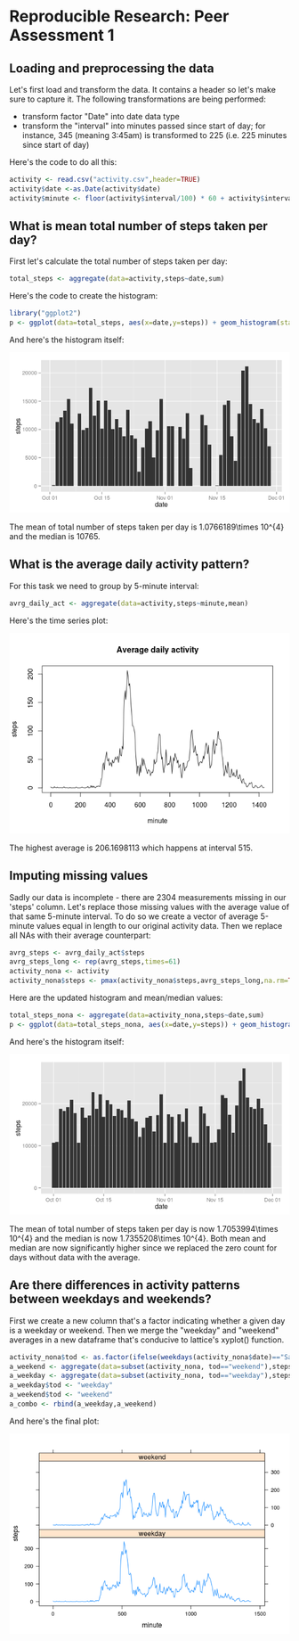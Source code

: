 # Reproducible Research: Peer Assessment 1


## Loading and preprocessing the data

Let's first load and transform the data. It contains a header so let's make sure to capture it. The following transformations are being performed:

- transform factor "Date" into date data type
- transform the "interval" into minutes passed since start of day; for instance, 345 (meaning 3:45am) is transformed to 225 (i.e. 225 minutes since start of day)

Here's the code to do all this:


```r
activity <- read.csv("activity.csv",header=TRUE)
activity$date <-as.Date(activity$date)
activity$minute <- floor(activity$interval/100) * 60 + activity$interval%%100
```

## What is mean total number of steps taken per day?

First let's calculate the total number of steps taken per day:


```r
total_steps <- aggregate(data=activity,steps~date,sum)
```

Here's the code to create the histogram:


```r
library("ggplot2")
p <- ggplot(data=total_steps, aes(x=date,y=steps)) + geom_histogram(stat="identity")
```

And here's the histogram itself:

![](PA1_template_files/figure-html/total_steps_histo-1.png) 

The mean of total number of steps taken per day is 1.0766189\times 10^{4} and the median is 10765.


## What is the average daily activity pattern?

For this task we need to group by 5-minute interval:


```r
avrg_daily_act <- aggregate(data=activity,steps~minute,mean)
```
Here's the time series plot:

![](PA1_template_files/figure-html/avrg_daily_act_plot-1.png) 

The highest average is 206.1698113 which happens at interval 515.

## Imputing missing values

Sadly our data is incomplete - there are 2304 measurements missing in our 'steps' column. Let's replace those missing values with the average value of that same 5-minute interval. To do so we create a vector of average 5-minute values equal in length to our original activity data. Then we replace all NAs with their average counterpart:


```r
avrg_steps <- avrg_daily_act$steps
avrg_steps_long <- rep(avrg_steps,times=61)
activity_nona <- activity
activity_nona$steps <- pmax(activity_nona$steps,avrg_steps_long,na.rm=TRUE)
```

Here are the updated histogram and mean/median values:


```r
total_steps_nona <- aggregate(data=activity_nona,steps~date,sum)
p <- ggplot(data=total_steps_nona, aes(x=date,y=steps)) + geom_histogram(stat="identity")
```

And here's the histogram itself:

![](PA1_template_files/figure-html/total_steps_nona_histo-1.png) 

The mean of total number of steps taken per day is now 1.7053994\times 10^{4} and the median is now 1.7355208\times 10^{4}. Both mean and median are now significantly higher since we replaced the zero count for days without data with the average.

## Are there differences in activity patterns between weekdays and weekends?

First we create a new column that's a factor indicating whether a given day is a weekday or weekend. Then we merge the "weekday" and "weekend" averages in a new dataframe that's conducive to lattice's xyplot() function.


```r
activity_nona$tod <- as.factor(ifelse(weekdays(activity_nona$date)=="Saturday" | weekdays(activity_nona$date)=="Sunday", "weekend", "weekday"))
a_weekend <- aggregate(data=subset(activity_nona, tod=="weekend"),steps~minute,mean)
a_weekday <- aggregate(data=subset(activity_nona, tod=="weekday"),steps~minute,mean)
a_weekday$tod <- "weekday"
a_weekend$tod <- "weekend"
a_combo <- rbind(a_weekday,a_weekend)
```

And here's the final plot:

![](PA1_template_files/figure-html/weekday_plot-1.png) 




